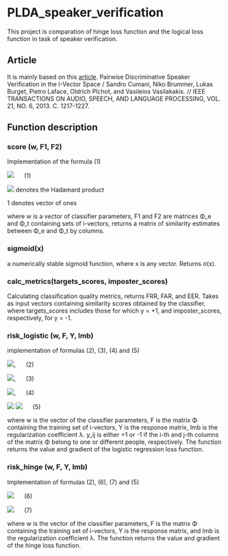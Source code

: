 # PLDA_speaker_verification

This project is comparation of hinge loss function and the logical loss function in task of speaker verification.

## Article
It is mainly based on this [article](http://www.fit.vutbr.cz/research/groups/speech/publi/2011/cumani_icassp2011_4852.pdf). Pairwise Discriminative Speaker Verification in the I-Vector Space / Sandro Cumani, Niko Brummer, Lukas Burget, Pietro Laface, Oldrich Plchot, and Vasileios Vasilakakis. // IEEE TRANSACTIONS ON AUDIO, SPEECH, AND LANGUAGE PROCESSING, VOL. 21, NO. 6, 2013. С. 1217-1227.

## Function description
### score (w, F1, F2)
Implementation of the formula (1)

<img src="https://render.githubusercontent.com/render/math?math=S=2 \Phi _e^T  \Lambda  \Phi _t %2B ((\Phi _e^T  \Gamma )  \circ \Phi _e^T)11^T %2B 11^T(\Phi _t \circ (\Gamma\Phi _t)) %2B \Phi _e^Tc1^T %2B 1c^T \Phi _t %2B k11^T"/> &nbsp;&nbsp;&nbsp;&nbsp; (1)

<img src="https://render.githubusercontent.com/render/math?math=\circ"/> denotes the Hadamard product

1 denotes vector of ones

where w is a vector of classifier parameters, F1 and F2 are matrices Φ_e and Φ_t containing sets of i-vectors, returns a matrix of similarity estimates between Φ_e and Φ_t by columns.

### sigmoid(x)
a numerically stable sigmoid function, where x is any vector. Returns σ(x).

### calc_metrics(targets_scores, imposter_scores)
Calculating classification quality metrics, returns FRR, FAR, and EER. Takes as input vectors containing similarity scores obtained by the classifier, where targets_scores includes those for which y = +1, and imposter_scores, respectively, for y = -1.

### risk_logistic (w, F, Y, lmb)
implementation of formulas (2), (3), (4) and (5)

<img src="https://render.githubusercontent.com/render/math?math=E(w)= \sum_{n=1}^N  \alpha_n E_{LR} (y_n s_n) %2B  \frac{\lambda}{2}  \| w \| ^2"/>, 
 &nbsp;&nbsp;&nbsp;&nbsp; (2)

<img src="https://render.githubusercontent.com/render/math?math=E_{LR}(ys)= log(1 %2B exp(-ys))"/>, &nbsp;&nbsp;&nbsp;&nbsp; (3)

<img src="https://render.githubusercontent.com/render/math?math=\frac{\partial E(y_ns_n)}{\partial s_n} = -y \sigma (-ys)"/>, &nbsp;&nbsp;&nbsp;&nbsp; (4)

<img src="https://render.githubusercontent.com/render/math?math=\nabla E(w) =  \begin{bmatrix}\nabla_ \Lambda L   \\ \nabla_  \Gamma  L  \\ \nabla_c  L \\ \nabla_k L \end{bmatrix} ="/> <img src="https://render.githubusercontent.com/render/math?math=\begin{bmatrix} 2  * vec( \Phi G  \Phi ^T)   \\ 2  * vec( \Phi [\Phi ^T  \circ (G11^T)])  \\ 2  * 1^T[ \Phi ^t \circ (G11^T)] \\ 1^T G1 \end{bmatrix} %2B  \lambda w"/> &nbsp;&nbsp;&nbsp;&nbsp; (5)

where w is the vector of the classifier parameters, F is the matrix Φ containing the training set of i-vectors, Y is the response matrix, lmb is the regularization coefficient λ. y_ij is either +1 or -1 if the i-th and j-th columns of the matrix Φ belong to one or different people, respectively. The function returns the value and gradient of the logistic regression loss function.

### risk_hinge (w, F, Y, lmb)
Implementation of formulas (2), (6), (7) and (5)

<img src="https://render.githubusercontent.com/render/math?math=E_{LR}(ys) = max(0, 1- ys)"/> &nbsp;&nbsp;&nbsp;&nbsp; (6)

<img src="https://render.githubusercontent.com/render/math?math=\frac{\partial E(y_ns_n)}{\partial s_n} = \begin{cases}0 ,ys  \geq  1\\-y, otherwise \end{cases}"/> &nbsp;&nbsp;&nbsp;&nbsp; (7)

where w is the vector of the classifier parameters, F is the matrix Φ containing the training set of i-vectors, Y is the response matrix, and lmb is the regularization coefficient λ. The function returns the value and gradient of the hinge loss function.
